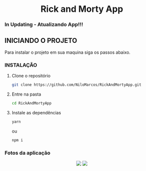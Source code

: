   <h1 align="center">Rick and Morty App</h1>

<!-- Getting Started -->

### In Updating - Atualizando App!!!

## INICIANDO O PROJETO

Para instalar o projeto em sua maquina siga os passos abaixo.

### INSTALAÇÃO

1. Clone o repositório

   ```sh
   git clone https://github.com/NiloMarcos/RickAndMortyApp.git
   ```

2. Entre na pasta

   ```sh
   cd RickAndMortyApp
   ```

3. Instale as dependências

   ```sh
   yarn
   ```

   ou

   ```sh
   npm i

### Fotos da aplicação

<div align="center">
   <img src="src/assets/Print1.png">
   <img src="src/assets/Print2.png">
</div>
